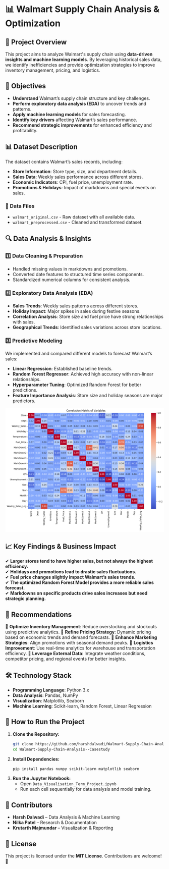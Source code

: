 # 📊 Walmart Supply Chain Analysis & Optimization

## 🏬 Project Overview
This project aims to analyze Walmart's supply chain using **data-driven insights and machine learning models**. By leveraging historical sales data, we identify inefficiencies and provide optimization strategies to improve inventory management, pricing, and logistics.

## 🎯 Objectives
- **Understand** Walmart’s supply chain structure and key challenges.
- **Perform exploratory data analysis (EDA)** to uncover trends and patterns.
- **Apply machine learning models** for sales forecasting.
- **Identify key drivers** affecting Walmart’s sales performance.
- **Recommend strategic improvements** for enhanced efficiency and profitability.

## 📊 Dataset Description
The dataset contains Walmart’s sales records, including:
- **Store Information**: Store type, size, and department details.
- **Sales Data**: Weekly sales performance across different stores.
- **Economic Indicators**: CPI, fuel price, unemployment rate.
- **Promotions & Holidays**: Impact of markdowns and special events on sales.

### 📂 Data Files
- `walmart_original.csv` - Raw dataset with all available data.
- `walmart_preprocessed.csv` - Cleaned and transformed dataset.

## 🔍 Data Analysis & Insights
### 1️⃣ Data Cleaning & Preparation
- Handled missing values in markdowns and promotions.
- Converted date features to structured time series components.
- Standardized numerical columns for consistent analysis.

### 2️⃣ Exploratory Data Analysis (EDA)
- **Sales Trends**: Weekly sales patterns across different stores.
- **Holiday Impact**: Major spikes in sales during festive seasons.
- **Correlation Analysis**: Store size and fuel price have strong relationships with sales.
- **Geographical Trends**: Identified sales variations across store locations.

### 3️⃣ Predictive Modeling
We implemented and compared different models to forecast Walmart’s sales:
- **Linear Regression**: Established baseline trends.
- **Random Forest Regressor**: Achieved high accuracy with non-linear relationships.
- **Hyperparameter Tuning**: Optimized Random Forest for better predictions.
- **Feature Importance Analysis**: Store size and holiday seasons are major predictors.

![Sales Trends](https://github.com/harshdalwadi/Walmart-Supply-Chain-Analysis--Casestudy/blob/main/download.png)

## 📈 Key Findings & Business Impact
✔ **Larger stores tend to have higher sales, but not always the highest efficiency.**  
✔ **Holidays and promotions lead to drastic sales fluctuations.**  
✔ **Fuel price changes slightly impact Walmart’s sales trends.**  
✔ **The optimized Random Forest Model provides a more reliable sales forecast.**  
✔ **Markdowns on specific products drive sales increases but need strategic planning.**  

## 🚀 Recommendations
🔹 **Optimize Inventory Management**: Reduce overstocking and stockouts using predictive analytics.
🔹 **Refine Pricing Strategy**: Dynamic pricing based on economic trends and demand forecasts.
🔹 **Enhance Marketing Strategies**: Align promotions with seasonal demand peaks.
🔹 **Logistics Improvement**: Use real-time analytics for warehouse and transportation efficiency.
🔹 **Leverage External Data**: Integrate weather conditions, competitor pricing, and regional events for better insights.

## 🛠️ Technology Stack
- **Programming Language**: Python 3.x
- **Data Analysis**: Pandas, NumPy
- **Visualization**: Matplotlib, Seaborn
- **Machine Learning**: Scikit-learn, Random Forest, Linear Regression

## 🚀 How to Run the Project
1. **Clone the Repository:**
   ```bash
   git clone https://github.com/harshdalwadi/Walmart-Supply-Chain-Analysis--Casestudy.git
   cd Walmart-Supply-Chain-Analysis--Casestudy
   ```
2. **Install Dependencies:**
   ```bash
   pip install pandas numpy scikit-learn matplotlib seaborn
   ```
3. **Run the Jupyter Notebook:**
   - Open `Data_Visualisation_Term_Project.ipynb`
   - Run each cell sequentially for data analysis and model training.

## 👥 Contributors
- **Harsh Dalwadi** – Data Analysis & Machine Learning
- **Nilka Patel** – Research & Documentation
- **Krutarth Majmundar** – Visualization & Reporting

## 📜 License
This project is licensed under the **MIT License**. Contributions are welcome! 🚀
